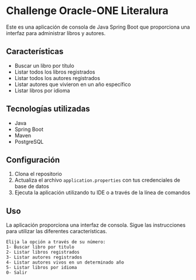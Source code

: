 # Challenge Oracle-ONE Literalura

Este es una aplicación de consola de Java Spring Boot que proporciona una interfaz para administrar libros y autores.

## Características

* Buscar un libro por título
* Listar todos los libros registrados
* Listar todos los autores registrados
* Listar autores que vivieron en un año específico
* Listar libros por idioma

## Tecnologías utilizadas

* Java
* Spring Boot
* Maven
* PostgreSQL

## Configuración

1. Clona el repositorio
2. Actualiza el archivo `application.properties` con tus credenciales de base de datos
3. Ejecuta la aplicación utilizando tu IDE o a través de la línea de comandos

## Uso

La aplicación proporciona una interfaz de consola. Sigue las instrucciones para utilizar las diferentes características.

```
Elija la opción a través de su número:
1- Buscar libro por titulo
2- Listar libros registrados
3- Listar autores registrados
4- Listar autores vivos en un determinado año
5- Listar libros por idioma
0- Salir
